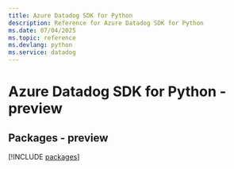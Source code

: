 ```yaml
---
title: Azure Datadog SDK for Python
description: Reference for Azure Datadog SDK for Python
ms.date: 07/04/2025
ms.topic: reference
ms.devlang: python
ms.service: datadog
---
```

# Azure Datadog SDK for Python - preview
## Packages - preview
[!INCLUDE [packages](datadog-index.md)]